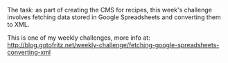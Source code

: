 The task: as part of creating the CMS for recipes, this week's challenge involves fetching data stored in Google Spreadsheets and converting them to XML.

This is one of my weekly challenges, more info at: http://blog.gotofritz.net/weekly-challenge/fetching-google-spreadsheets-converting-xml

